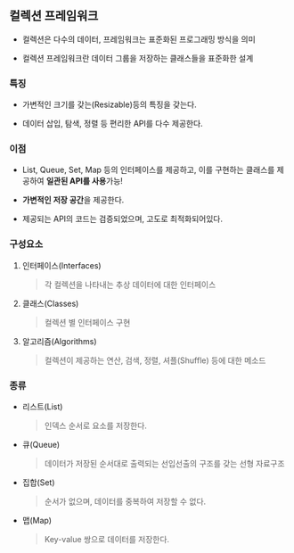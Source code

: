 ## 컬렉션 프레임워크

* 컬렉션은 다수의 데이터, 프레임워크는 표준화된 프로그래밍 방식을 의미

* 컬렉션 프레임워크란 데이터 그룹을 저장하는 클래스들을 표준화한 설계

### 특징

* 가변적인 크기를 갖는(Resizable)등의 특징을 갖는다.

* 데이터 삽입, 탐색, 정렬 등 편리한 API를 다수 제공한다.

### 이점

* List, Queue, Set, Map 등의 인터페이스를 제공하고, 이를 구현하는 클래스를 제공하여 **일관된 API를 사용**가능!

* **가변적인 저장 공간**을 제공한다.

* 제공되는 API의 코드는 검증되었으며, 고도로 최적화되어있다.

### 구성요소

1. 인터페이스(Interfaces)
    > 각 컬렉션을 나타내는 추상 데이터에 대한 인터페이스

2. 클래스(Classes)
    > 컬렉션 별 인터페이스 구현

3. 알고리즘(Algorithms)
    > 컬렉션이 제공하는 연산, 검색, 정렬, 셔플(Shuffle) 등에 대한 메소드

### 종류

* 리스트(List)
     > 인덱스 순서로 요소를 저장한다.

* 큐(Queue)
    > 데이터가 저장된 순서대로 출력되는 선입선출의 구조를 갖는 선형 자료구조

* 집합(Set)
    > 순서가 없으며, 데이터를 중복하여 저장할 수 없다.

* 맵(Map)
    > Key-value 쌍으로 데이터를 저장한다.

